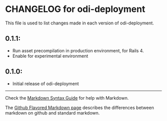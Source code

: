 # CHANGELOG for odi-deployment

This file is used to list changes made in each version of odi-deployment.

## 0.1.1:

* Run asset precompilation in production environment, for Rails 4.
* Enable for experimental environment

## 0.1.0:

* Initial release of odi-deployment

- - -
Check the [Markdown Syntax Guide](http://daringfireball.net/projects/markdown/syntax) for help with Markdown.

The [Github Flavored Markdown page](http://github.github.com/github-flavored-markdown/) describes the differences between markdown on github and standard markdown.
